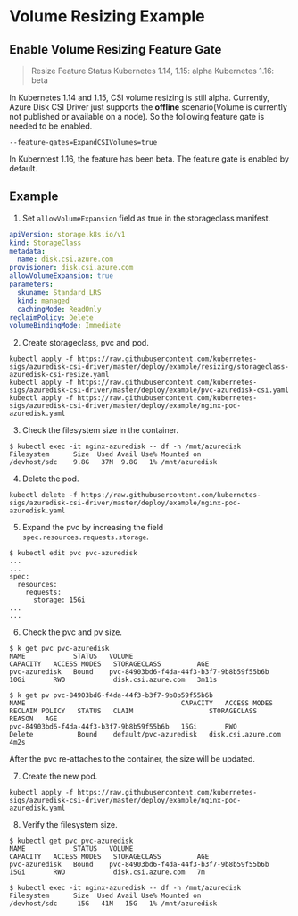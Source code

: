# Volume Resizing Example

## Enable Volume Resizing Feature Gate

> Resize Feature Status
> Kubernetes 1.14, 1.15: alpha
> Kubernetes 1.16:  beta

In Kubernetes 1.14 and 1.15, CSI volume resizing is still alpha. Currently, Azure Disk CSI Driver just supports the **offline** scenario(Volume is currently not published or available on a node). So the following feature gate is needed to be enabled.

```
--feature-gates=ExpandCSIVolumes=true
```

In Kuberntest 1.16, the feature has been beta. The feature gate is enabled by default.

## Example

1. Set `allowVolumeExpansion` field as true in the storageclass manifest.  

```yaml
apiVersion: storage.k8s.io/v1
kind: StorageClass
metadata:
  name: disk.csi.azure.com
provisioner: disk.csi.azure.com
allowVolumeExpansion: true
parameters:
  skuname: Standard_LRS
  kind: managed
  cachingMode: ReadOnly
reclaimPolicy: Delete
volumeBindingMode: Immediate
```

2. Create storageclass, pvc and pod.

```console
kubectl apply -f https://raw.githubusercontent.com/kubernetes-sigs/azuredisk-csi-driver/master/deploy/example/resizing/storageclass-azuredisk-csi-resize.yaml
kubectl apply -f https://raw.githubusercontent.com/kubernetes-sigs/azuredisk-csi-driver/master/deploy/example/pvc-azuredisk-csi.yaml
kubectl apply -f https://raw.githubusercontent.com/kubernetes-sigs/azuredisk-csi-driver/master/deploy/example/nginx-pod-azuredisk.yaml
```

3. Check the filesystem size in the container.

```console
$ kubectl exec -it nginx-azuredisk -- df -h /mnt/azuredisk
Filesystem      Size  Used Avail Use% Mounted on
/devhost/sdc    9.8G   37M  9.8G   1% /mnt/azuredisk
```

4. Delete the pod.

```console
kubectl delete -f https://raw.githubusercontent.com/kubernetes-sigs/azuredisk-csi-driver/master/deploy/example/nginx-pod-azuredisk.yaml
```

5. Expand the pvc by increasing the field `spec.resources.requests.storage`.

```console
$ kubectl edit pvc pvc-azuredisk
...
...
spec:
  resources:
    requests:
      storage: 15Gi
...
...
```

6. Check the pvc and pv size.

```console
$ k get pvc pvc-azuredisk
NAME            STATUS   VOLUME                                     CAPACITY   ACCESS MODES   STORAGECLASS         AGE
pvc-azuredisk   Bound    pvc-84903bd6-f4da-44f3-b3f7-9b8b59f55b6b   10Gi       RWO            disk.csi.azure.com   3m11s

$ k get pv pvc-84903bd6-f4da-44f3-b3f7-9b8b59f55b6b
NAME                                       CAPACITY   ACCESS MODES   RECLAIM POLICY   STATUS   CLAIM                   STORAGECLASS         REASON   AGE
pvc-84903bd6-f4da-44f3-b3f7-9b8b59f55b6b   15Gi       RWO            Delete           Bound    default/pvc-azuredisk   disk.csi.azure.com            4m2s
```

After the pvc re-attaches to the container, the size will be updated.

7. Create the new pod.

```console
kubectl apply -f https://raw.githubusercontent.com/kubernetes-sigs/azuredisk-csi-driver/master/deploy/example/nginx-pod-azuredisk.yaml
```

8. Verify the filesystem size.

```console
$ kubectl get pvc pvc-azuredisk
NAME            STATUS   VOLUME                                     CAPACITY   ACCESS MODES   STORAGECLASS         AGE
pvc-azuredisk   Bound    pvc-84903bd6-f4da-44f3-b3f7-9b8b59f55b6b   15Gi       RWO            disk.csi.azure.com   7m

$ kubectl exec -it nginx-azuredisk -- df -h /mnt/azuredisk
Filesystem      Size  Used Avail Use% Mounted on
/devhost/sdc     15G   41M   15G   1% /mnt/azuredisk
```
